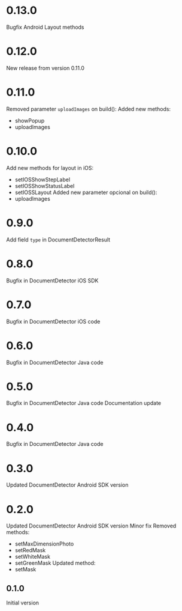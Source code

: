 # 0.13.0
Bugfix Android Layout methods
# 0.12.0
New release from version 0.11.0
# 0.11.0
Removed parameter `uploadImages` on build():
Added new methods:
- showPopup
- uploadImages

# 0.10.0
Add new methods for layout in iOS:
- setIOSShowStepLabel
- setIOSShowStatusLabel
- setIOSSLayout
Added new parameter opcional on build():
- uploadImages

# 0.9.0
Add field `type` in DocumentDetectorResult
# 0.8.0
Bugfix in DocumentDetector iOS SDK
# 0.7.0
Bugfix in DocumentDetector iOS code
# 0.6.0
Bugfix in DocumentDetector Java code
# 0.5.0
Bugfix in DocumentDetector Java code
Documentation update
# 0.4.0
Bugfix in DocumentDetector Java code
# 0.3.0
Updated DocumentDetector Android SDK version
# 0.2.0
Updated DocumentDetector Android SDK version
Minor fix
Removed methods:
- setMaxDimensionPhoto
- setRedMask
- setWhiteMask
- setGreenMask
Updated method:
- setMask
## 0.1.0
Initial version
